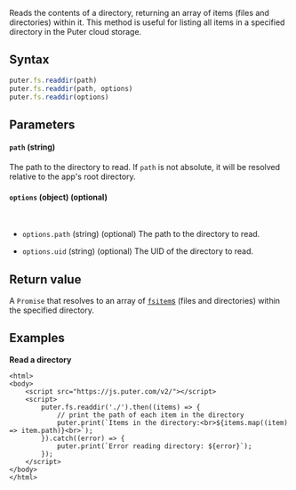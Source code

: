 Reads the contents of a directory, returning an array of items (files and directories) within it. This method is useful for listing all items in a specified directory in the Puter cloud storage.

## Syntax
```js
puter.fs.readdir(path)
puter.fs.readdir(path, options)
puter.fs.readdir(options)
```

## Parameters

#### `path` (string)
The path to the directory to read.
If `path` is not absolute, it will be resolved relative to the app's root directory.
 

#### `options` (object) (optional)

<br>

- `options.path` (string) (optional)
The path to the directory to read.

- `options.uid` (string) (optional)
The UID of the directory to read.



## Return value
A `Promise` that resolves to an array of [`fsitem`s](/Objects/fsitem/) (files and directories) within the specified directory.

## Examples

<strong class="example-title">Read a directory</strong>

```html;fs-readdir
<html>
<body>
    <script src="https://js.puter.com/v2/"></script>
    <script>
        puter.fs.readdir('./').then((items) => {
            // print the path of each item in the directory
            puter.print(`Items in the directory:<br>${items.map((item) => item.path)}<br>`);
        }).catch((error) => {
            puter.print(`Error reading directory: ${error}`);
        });
    </script>
</body>
</html>
```
